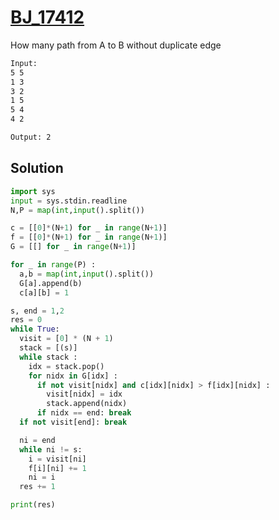 # [BJ_17412](https://acmicpc.net/problem/17412)

How many path from A to B without duplicate edge

```txt
Input:
5 5
1 3
3 2
1 5
5 4
4 2

Output: 2
```

## Solution

```py
import sys
input = sys.stdin.readline
N,P = map(int,input().split())

c = [[0]*(N+1) for _ in range(N+1)]
f = [[0]*(N+1) for _ in range(N+1)]
G = [[] for _ in range(N+1)]

for _ in range(P) :
  a,b = map(int,input().split())
  G[a].append(b)
  c[a][b] = 1

s, end = 1,2
res = 0
while True:
  visit = [0] * (N + 1)
  stack = [(s)]
  while stack :
    idx = stack.pop()
    for nidx in G[idx] :
      if not visit[nidx] and c[idx][nidx] > f[idx][nidx] :
        visit[nidx] = idx
        stack.append(nidx)
      if nidx == end: break
  if not visit[end]: break

  ni = end
  while ni != s:
    i = visit[ni]
    f[i][ni] += 1
    ni = i
  res += 1

print(res)
```
